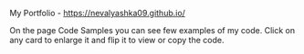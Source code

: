 My Portfolio - https://nevalyashka09.github.io/

On the page Code Samples you can see few examples of my code. Click on any card to enlarge it and flip it to view or copy the code. 
